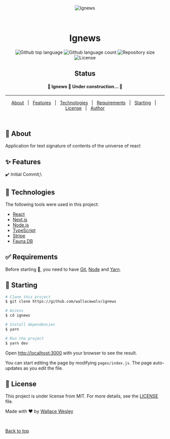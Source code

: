 <div align="center" id="top"> 
  <img src="public/Home.png" alt="Ignews" />

  &#xa0;

  <!-- <a href="https://ignews.netlify.app">Demo</a> -->
</div>

<h1 align="center">Ignews</h1>

<p align="center">
  <img alt="Github top language" src="https://img.shields.io/github/languages/top/wallacewolv/ignews?color=56BEB8">

  <img alt="Github language count" src="https://img.shields.io/github/languages/count/wallacewolv/ignews?color=56BEB8">

  <img alt="Repository size" src="https://img.shields.io/github/repo-size/wallacewolv/ignews?color=56BEB8">

  <img alt="License" src="https://img.shields.io/github/license/wallacewolv/ignews?color=56BEB8">

  <!-- <img alt="Github issues" src="https://img.shields.io/github/issues/{{YOUR_GITHUB_USERNAME}}/ignews?color=56BEB8" /> -->

  <!-- <img alt="Github forks" src="https://img.shields.io/github/forks/{{YOUR_GITHUB_USERNAME}}/ignews?color=56BEB8" /> -->

  <!-- <img alt="Github stars" src="https://img.shields.io/github/stars/{{YOUR_GITHUB_USERNAME}}/ignews?color=56BEB8" /> -->
</p>

<h2 align="center"> Status </h2> 

 <h4 align="center"> 
	🚧  Ignews 🚀 Under construction...  🚧
</h4> 

<hr> 

<p align="center">
  <a href="#dart-about">About</a> &#xa0; | &#xa0; 
  <a href="#sparkles-features">Features</a> &#xa0; | &#xa0;
  <a href="#rocket-technologies">Technologies</a> &#xa0; | &#xa0;
  <a href="#white_check_mark-requirements">Requirements</a> &#xa0; | &#xa0;
  <a href="#checkered_flag-starting">Starting</a> &#xa0; | &#xa0;
  <a href="#memo-license">License</a> &#xa0; | &#xa0;
  <a href="https://github.com/wallacewolv" target="_blank">Author</a>
</p>

<br>

## :dart: About ##

Application for text signature of contents of the universe of react

## :sparkles: Features ##

:heavy_check_mark: Initial Commit;\

## :rocket: Technologies ##

The following tools were used in this project:

- [React](https://pt-br.reactjs.org/)
- [Next.js](https://nextjs.org/)
- [Node.js](https://nodejs.org/en/)
- [TypeScript](https://www.typescriptlang.org/)
- [Stripe](https://stripe.com/br)
- [Fauna DB](https://fauna.com/)

## :white_check_mark: Requirements ##

Before starting :checkered_flag:, you need to have [Git](https://git-scm.com),  [Node](https://nodejs.org/en/) and [Yarn](https://yarnpkg.com).

## :checkered_flag: Starting ##

```bash
# Clone this project
$ git clone https://github.com/wallacewolv/ignews

# Access
$ cd ignews

# Install dependencies
$ yarn 

# Run the project
$ yarn dev
```

Open [http://localhost:3000](http://localhost:3000) with your browser to see the result.

You can start editing the page by modifying `pages/index.js`. The page auto-updates as you edit the file.


## :memo: License ##

This project is under license from MIT. For more details, see the [LICENSE](LICENSE.md) file.


Made with :heart: by <a href="https://github.com/wallacewolv" target="_blank">Wallace Wesley</a>

&#xa0;

<a href="#top">Back to top</a>
